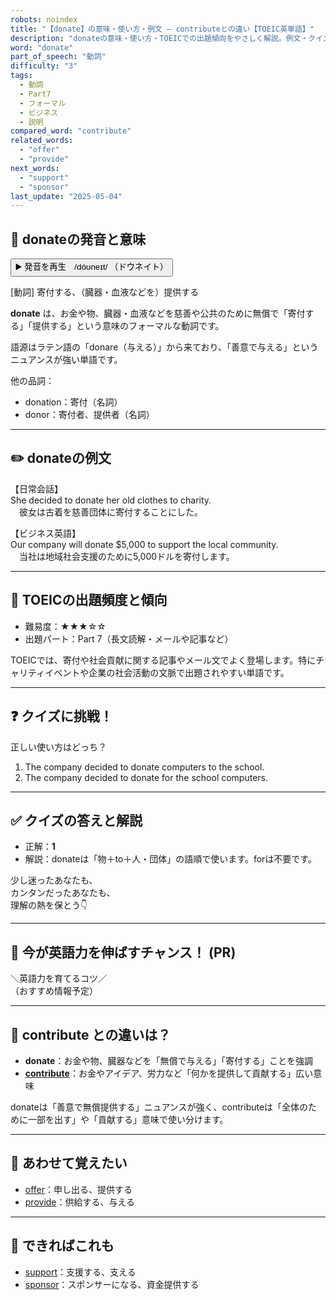 ```yaml
---
robots: noindex
title: "【donate】の意味・使い方・例文 ― contributeとの違い【TOEIC英単語】"
description: "donateの意味・使い方・TOEICでの出題傾向をやさしく解説。例文・クイズ付きでcontributeとの違いもわかりやすく学べます。"
word: "donate"
part_of_speech: "動詞"
difficulty: "3"
tags:
  - 動詞
  - Part7
  - フォーマル
  - ビジネス
  - 説明
compared_word: "contribute"
related_words:
  - "offer"
  - "provide"
next_words:
  - "support"
  - "sponsor"
last_update: "2025-05-04"
---
```


## 🔰 donateの発音と意味

<button class="play-audio" onclick="playTTS('donate')">
  <span class="play-audio-main">
    ▶️ 発音を再生　/dóʊneɪt/
  </span>
  <span class="play-audio-sub">
    （ドウネイト）
  </span>
</button>

[動詞] 寄付する、（臓器・血液などを）提供する

**donate** は、お金や物、臓器・血液などを慈善や公共のために無償で「寄付する」「提供する」という意味のフォーマルな動詞です。

語源はラテン語の「donare（与える）」から来ており、「善意で与える」というニュアンスが強い単語です。

他の品詞：  
- donation：寄付（名詞）
- donor：寄付者、提供者（名詞）

---

## ✏️ donateの例文

【日常会話】  
She decided to donate her old clothes to charity.  
　彼女は古着を慈善団体に寄付することにした。

【ビジネス英語】  
Our company will donate $5,000 to support the local community.  
　当社は地域社会支援のために5,000ドルを寄付します。

---

## 🎯 TOEICの出題頻度と傾向

- 難易度：★★★☆☆
- 出題パート：Part 7（長文読解・メールや記事など）

TOEICでは、寄付や社会貢献に関する記事やメール文でよく登場します。特にチャリティイベントや企業の社会活動の文脈で出題されやすい単語です。

---

## ❓ クイズに挑戦！

正しい使い方はどっち？

1. The company decided to donate computers to the school.  
2. The company decided to donate for the school computers.

---

## ✅ クイズの答えと解説

- 正解：**1**
- 解説：donateは「物＋to＋人・団体」の語順で使います。forは不要です。

少し迷ったあなたも、  
カンタンだったあなたも、  
理解の熱を保とう👇️

---

## 🚀 今が英語力を伸ばすチャンス！ (PR)

<div class="info-center">
＼英語力を育てるコツ／<br>  
（おすすめ情報予定）
</div>

---

## 🤔  contribute との違いは？

- **donate**：お金や物、臓器などを「無償で与える」「寄付する」ことを強調
- **[contribute](/word/contribute)**：お金やアイデア、労力など「何かを提供して貢献する」広い意味

donateは「善意で無償提供する」ニュアンスが強く、contributeは「全体のために一部を出す」や「貢献する」意味で使い分けます。

---

## 🧩 あわせて覚えたい

- [offer](/word/offer)：申し出る、提供する
- [provide](/word/provide)：供給する、与える

---

## 📖 できればこれも

- [support](/word/support)：支援する、支える
- [sponsor](/word/sponsor)：スポンサーになる、資金提供する

<!-- cvid: aid46_bid04 -->
